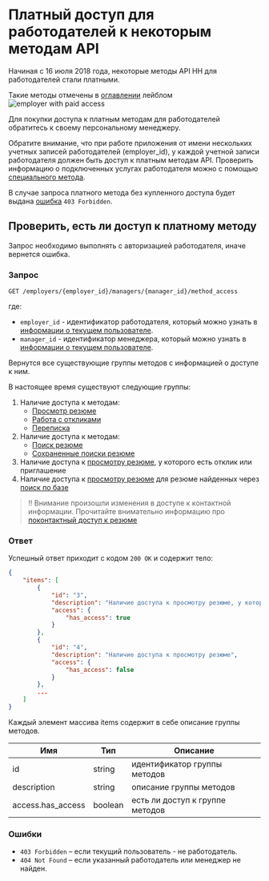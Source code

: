 # Платный доступ для работодателей к некоторым методам API

Начиная с 16 июля 2018 года, некоторые методы API HH для работодателей стали платными.

Такие методы отмечены в [оглавлении](/README.md#headhunter-api) лейблом
<img src="http://hhru.github.io/api/badges/emp_paid.png" alt="employer with paid access" />

Для покупки доступа к платным методам для работодателей обратитесь к своему персональному менеджеру.

Обратите внимание, что при работе приложения от имени нескольких учетных записей работодателей (employer_id), у каждой учетной записи работодателя должен быть доступ к платным методам API.
Проверить информацию о подключенных услугах работодателя можно с помощью [специального метода](https://api.hh.ru/openapi/redoc#tag/Uslugi-rabotodatelya/operation/get-payable-api-actions).

В случае запроса платного метода без купленного доступа будет выдана [ошибка](/docs/errors.md#employer_payable_methods) `403 Forbidden`.

## Проверить, есть ли доступ к платному методу

Запрос необходимо выполнять с авторизацией работодателя, иначе вернется ошибка.

### Запрос

```
GET /employers/{employer_id}/managers/{manager_id}/method_access
```

где:
* `employer_id` - идентификатор работодателя, который можно узнать в [информации о текущем пользователе](https://api.hh.ru/openapi/redoc#tag/Informaciya-o-menedzhere/operation/get-current-user-info).
* `manager_id` - идентификатор менеджера, который можно узнать в [информации о текущем пользователе](https://api.hh.ru/openapi/redoc#tag/Informaciya-o-menedzhere/operation/get-current-user-info).

Вернутся все существующие группы методов с информацией о доступе к ним.

В настоящее время существуют следующие группы:
1. Наличие доступа к методам:
    * [Просмотр резюме](/docs/employer_resumes.md#item)
    * [Работа с откликами](/docs/employer_negotiations.md)
    * [Переписка](/docs/employer_negotiations.md#get-messages)
2. Наличие доступа к методам:
    * [Поиск резюме](https://api.hh.ru/openapi/redoc#tag/Poisk-rezyume/operation/search-for-resumes)
    * [Cохраненные поиски резюме](https://api.hh.ru/openapi/redoc#tag/Sohranennye-poiski-rezyume/operation/get-saved-resume-searches)
3. Наличие доступа к [просмотру резюме](/docs/employer_resumes.md#item), у которого есть отклик или приглашение
4. Наличие доступа к [просмотру резюме](/docs/employer_resumes.md#item) для резюме найденных через [поиск по базе](https://api.hh.ru/openapi/redoc#tag/Poisk-rezyume/operation/search-for-resumes)

>!! Внимание произошли изменения в доступе к контактной информации. Прочитайте внимательно информацию про [поконтактный доступ к резюме](/docs/payable/resume.md)
### Ответ

Успешный ответ приходит с кодом `200 OK` и содержит тело:

```json
{
    "items": [
        {
            "id": "3",
            "description": "Наличие доступа к просмотру резюме, у которого есть отклик или приглашение",
            "access": {
                "has_access": true
            }
        },
        {
            "id": "4",
            "description": "Наличие доступа к просмотру резюме",
            "access": {
                "has_access": false
            }
        },
        ...
    ]
}
```

Каждый элемент массива items содержит в себе описание группы методов.

Имя | Тип | Описание
--- | --- | --------
id | string | идентификатор группы методов
description | string | описание группы методов
access.has_access | boolean | есть ли доступ к группе методов

### Ошибки

* `403 Forbidden` – если текущий пользователь - не работодатель.
* `404 Not Found` – если указанный работодатель или менеджер не найден.

